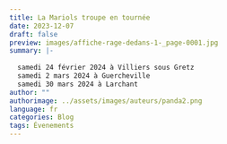 ```yaml
---
title: La Mariols troupe en tournée
date: 2023-12-07
draft: false
preview: images/affiche-rage-dedans-1-_page-0001.jpg
summary: |-
  
  samedi 24 février 2024 à Villiers sous Gretz 
  samedi 2 mars 2024 à Guercheville
  samedi 30 mars 2024 à Larchant
author: ""
authorimage: ../assets/images/auteurs/panda2.png
language: fr
categories: Blog
tags: Évenements
---
```

